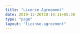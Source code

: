```yaml
---
title: "License Agreement"
date: 2019-12-26T20:10:11+05:30
type: "page"
layout: "license-agreement"
---
```

